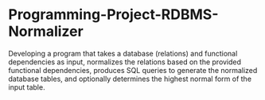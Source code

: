# Programming-Project-RDBMS-Normalizer
Developing a program that takes a database (relations) and functional dependencies as input, normalizes the relations based on the provided functional dependencies, produces SQL queries to generate the normalized database tables, and optionally determines the highest normal form of the input table.
